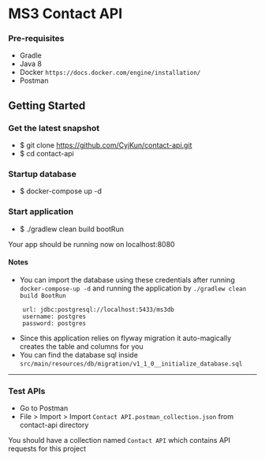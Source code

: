 # MS3 Contact API
### Pre-requisites
- Gradle
- Java 8
- Docker `https://docs.docker.com/engine/installation/`
- Postman

## Getting Started
### Get the latest snapshot
- $ git clone https://github.com/CyjKun/contact-api.git
- $ cd contact-api

### Startup database
- $ docker-compose up -d

### Start application
- $ ./gradlew clean build bootRun

Your app should be running now on localhost:8080

#### Notes
- You can import the database using these credentials after running `docker-compose-up -d` and running the application by `./gradlew clean build BootRun` 
```
    url: jdbc:postgresql://localhost:5433/ms3db
    username: postgres
    password: postgres
```
- Since this application relies on flyway migration it auto-magically creates the table and columns for you
- You can find the database sql inside `src/main/resources/db/migration/v1_1_0__initialize_database.sql`
---
### Test APIs
- Go to Postman
- File > Import > Import `Contact API.postman_collection.json` from contact-api directory

You should have a collection named `Contact API` which contains API requests for this project

